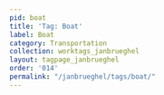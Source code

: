 ```yaml
---
pid: boat
title: 'Tag: Boat'
label: Boat
category: Transportation
collection: worktags_janbrueghel
layout: tagpage_janbrueghel
order: '014'
permalink: "/janbrueghel/tags/boat/"
---
```

